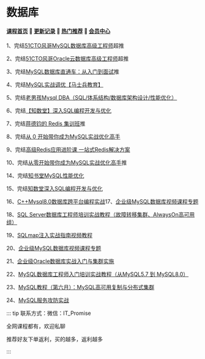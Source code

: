 # 数据库

#### [**课程首页**](../../README.md) 💖 [**更新记录**](./gxjl.md) 💖 [**热门推荐**](./rmtj.md) 💖 [**会员中心**](./vip.md)

1、完结[51CTO风哥MySQL数据库高级工程师](https://edu.51cto.com/mic-position/303.html)超推

2、完结[51CTO风哥Oracle云数据库高级工程师](https://e.51cto.com/training_131.html)超推

3、完结[MySQL数据库直通车：从入门到面试](https://coding.imooc.com/learningpath/route?pathId=6)推

4、完结[MySQL实战调优【马士兵教育】](https://ke.qq.com/course/3168569)

5、完结[老男孩Mysql DBA（SQL/体系结构/数据库架构设计/性能优化）](https://edu.51cto.com/course/24231.html)

6、完结[【知数堂】深入SQL编程开发与优化](https://ke.qq.com/course/1346083)

7、完结[蒋德钧的 Redis 集训班](https://time.geekbang.org/course/intro/396)推

8、完结[从 0 开始带你成为MySQL实战优化高手](https://time.geekbang.org/course/intro/396)

9、完结[高级Redis应用进阶课 一站式Redis解决方案](https://coding.imooc.com/class/467.html)

10、完结[从零开始带你成为MySQL实战优化高手](https://coding.imooc.com/class/467.html)推

14、完结[知书堂MySQL性能优化](https://ke.qq.com/course/479779)

15、完结[知数堂深入SQL编程开发与优化](https://ke.qq.com/course/1346083)

16、[C++Mysql8.0数据库跨平台编程实战](https://edu.51cto.com/course/16608.html)17、[企业级MySQL数据库视频课程专题](https://edu.51cto.com/topic/1619.html)

18、[SQL Server数据库工程师培训实战教程（故障转移集群、AlwaysOn高可用组）](https://edu.51cto.com/course/23927.html)

19、[SQLmap注入实战指南视频教程](https://edu.51cto.com/course/14724.html)

20、[企业级MySQL数据库视频课程专题](https://edu.51cto.com/topic/1619.html)

21、[企业级Oracle数据库实战入门与集群实施](https://edu.51cto.com/course/8575.html)

22、[MySQL数据库工程师入门培训实战教程（从MySQL5.7 到 MySQL8.0）](https://edu.51cto.com/course/17895.html)

23、[MySQL教程（第六月）：MySQL高可用复制与分布式集群](https://edu.51cto.com/topic/1622.html)

24、[MySQL服务攻防实战](https://edu.51cto.com/course/24957.html)



::: tip
联系方式：微信：IT_Promise

全网课程都有，欢迎私聊

推荐好友下单返利，买的越多，返利越多

:::